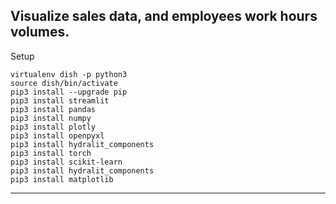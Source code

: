 Visualize sales data, and employees work hours volumes.
---
Setup
```
virtualenv dish -p python3
source dish/bin/activate
pip3 install --upgrade pip
pip3 install streamlit 
pip3 install pandas
pip3 install numpy
pip3 install plotly
pip3 install openpyxl
pip3 install hydralit_components
pip3 install torch
pip3 install scikit-learn
pip3 install hydralit_components
pip3 install matplotlib
```
---

